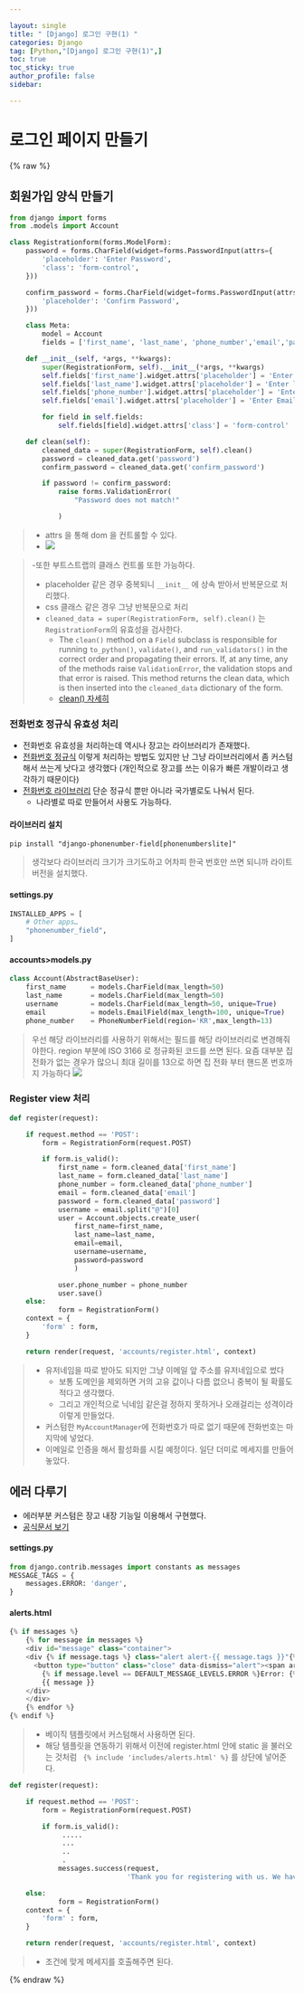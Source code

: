 ```yaml
---

layout: single
title: " [Django] 로그인 구현(1) "
categories: Django
tag: [Python,"[Django] 로그인 구현(1)",]
toc: true
toc_sticky: true
author_profile: false
sidebar:

---
```

# 로그인 페이지 만들기
{% raw %}

## 회원가입 양식 만들기

```python
from django import forms
from .models import Account

class Registrationform(forms.ModelForm):
    password = forms.CharField(widget=forms.PasswordInput(attrs={
        'placeholder': 'Enter Password',
        'class': 'form-control',
    }))

    confirm_password = forms.CharField(widget=forms.PasswordInput(attrs={
        'placeholder': 'Confirm Password',
    }))

    class Meta:
        model = Account
        fields = ['first_name', 'last_name', 'phone_number','email','password']

    def __init__(self, *args, **kwargs):
        super(RegistrationForm, self).__init__(*args, **kwargs)
        self.fields['first_name'].widget.attrs['placeholder'] = 'Enter First Name'
        self.fields['last_name'].widget.attrs['placeholder'] = 'Enter last Name'
        self.fields['phone_number'].widget.attrs['placeholder'] = 'Enter Phone Number'
        self.fields['email'].widget.attrs['placeholder'] = 'Enter Email Address'

        for field in self.fields:  
            self.fields[field].widget.attrs['class'] = 'form-control'

    def clean(self):
        cleaned_data = super(RegistrationForm, self).clean()
        password = cleaned_data.get('password')
        confirm_password = cleaned_data.get('confirm_password')

        if password != confirm_password:
            raise forms.ValidationError(
                "Password does not match!"

            )
```
>- attrs 을 통해 dom 을 컨트롤할 수 있다.
>- ![](https://i.imgur.com/s56KjXv.png)

>	-또한 부트스트랩의 클래스 컨트롤 또한 가능하다.
>	- placeholder 같은 경우 중복되니 `__init__` 에 상속 받아서 반복문으로 처리했다.
>- css 클래스 같은 경우 그냥 반복문으로 처리
>- `cleaned_data = super(RegistrationForm, self).clean()` 는 `RegistrationForm`의 유효성을 검사한다.
>	-   The `clean()` method on a `Field` subclass is responsible for running `to_python()`, `validate()`, and `run_validators()` in the correct order and propagating their errors. If, at any time, any of the methods raise `ValidationError`, the validation stops and that error is raised. This method returns the clean data, which is then inserted into the `cleaned_data` dictionary of the form.
>	- [clean() 자세히](https://docs.djangoproject.com/ko/4.2/ref/forms/validation/)


### 전화번호 정규식 유효성 처리

- 전화번호 유효성을 처리하는데 역시나 장고는 라이브러리가 존재했다.
- [전화번호 정규식](https://velog.io/@mmy789/Django-User-%EB%AA%A8%EB%8D%B8%EC%97%90-%ED%95%B8%EB%93%9C%ED%8F%B0-%EB%B2%88%ED%98%B8-%EC%A0%80%EC%9E%A5%ED%95%98%EA%B8%B0) 이렇게 처리하는 방법도 있지만 난 그냥 라이브러리에서 좀 커스텀해서 쓰는게 낫다고 생각했다 (개인적으로 장고를 쓰는 이유가 빠른 개발이라고 생각하기 때문이다)
- [전화번호 라이브러리](https://django-phonenumber-field.readthedocs.io/en/latest/index.html) 단순 정규식 뿐만 아니라 국가별로도 나눠서 된다.
	- 나라별로 따로 만들어서 사용도 가능하다.


#### 라이브러리 설치
`pip install "django-phonenumber-field[phonenumberslite]"`
> 생각보다 라이브러리 크기가 크기도하고 어차피 한국 번호만 쓰면 되니까 라이트버전을 설치했다.

#### settings.py
```python
INSTALLED_APPS = [
    # Other apps…
    "phonenumber_field",
]
```

#### accounts>models.py
```python
class Account(AbstractBaseUser):
    first_name      = models.CharField(max_length=50)
    last_name       = models.CharField(max_length=50)
    username        = models.CharField(max_length=50, unique=True)
    email           = models.EmailField(max_length=100, unique=True)
    phone_number    = PhoneNumberField(region='KR',max_length=13)
```
> 우선 해당 라이브러리를 사용하기 위해서는 필드를 해당 라이브러리로 변경해줘야한다.
> region 부분에 ISO 3166 로 정규화된 코드를 쓰면 된다. 
> 요즘 대부분 집 전화가 없는 경우가 많으니 최대 길이를 13으로 하면 집 전화 부터 핸드폰 번호까지 가능하다
> 	![](https://i.imgur.com/EdCmj82.png)





### Register view 처리
```python
def register(request):

    if request.method == 'POST':
        form = RegistrationForm(request.POST)

        if form.is_valid():
            first_name = form.cleaned_data['first_name']
            last_name = form.cleaned_data['last_name']
            phone_number = form.cleaned_data['phone_number']
            email = form.cleaned_data['email']
            password = form.cleaned_data['password']
            username = email.split("@")[0]
            user = Account.objects.create_user(
                first_name=first_name,
                last_name=last_name,
                email=email,
                username=username,
                password=password
                )

            user.phone_number = phone_number
            user.save()
    else:  
            form = RegistrationForm()        
    context = {
        'form' : form,
    }

    return render(request, 'accounts/register.html', context)
```
>- 유저네임을 따로 받아도 되지만 그냥 이메일 앞 주소를 유저네임으로 썼다
>	- 보통 도메인을 제외하면 거의 고유 값이나 다름 없으니 중복이 될 확률도 적다고 생각했다.
>	- 그리고 개인적으로 닉네임 같은걸 정하지 못하거나 오래걸리는 성격이라 이렇게 만들었다.
>- 커스텀한 `MyAccountManager`에 전화번호가 따로 없기 때문에 전화번호는 마지막에 넣었다.
>- 이메일로 인증을 해서 활성화를 시킬 예정이다. 일단 더미로 메세지를 만들어 놓았다.

## 에러 다루기
- 에러부분 커스텀은 장고 내장 기능일 이용해서 구현했다.
- [공식문서 보기](https://docs.djangoproject.com/en/4.2/ref/contrib/messages/)

#### settings.py
```python
from django.contrib.messages import constants as messages
MESSAGE_TAGS = {
    messages.ERROR: 'danger',
}
```

#### alerts.html
```python
{% if messages %}
    {% for message in messages %}
    <div id="message" class="container">
    <div {% if message.tags %} class="alert alert-{{ message.tags }}"{% endif %} role="alert">
      <button type="button" class="close" data-dismiss="alert"><span aria-hidden="true">&times;</span></button>
        {% if message.level == DEFAULT_MESSAGE_LEVELS.ERROR %}Error: {% endif %}
        {{ message }}
    </div>
    </div>
    {% endfor %}
{% endif %}
```
>- 베이직 템플릿에서 커스텀해서 사용하면 된다.
>- 해당 템플릿을 연동하기 위해서 이전에 register.html 안에 static 을 불러오는 것처럼 ` {% include 'includes/alerts.html' %}` 를 상단에 넣어준다.

```python
def register(request):

    if request.method == 'POST':
        form = RegistrationForm(request.POST)

        if form.is_valid():
			 .....
			 ...
			 ..
			 .
            messages.success(request,
                             'Thank you for registering with us. We have sent you a verification email to your email address [rathan.kumar@gmail.com]. Please verify it.')

    else:  
            form = RegistrationForm()        
    context = {
        'form' : form,
    }

    return render(request, 'accounts/register.html', context)
```
>- 조건에 맞게 메세지를 호출해주면 된다.



{% endraw %}
